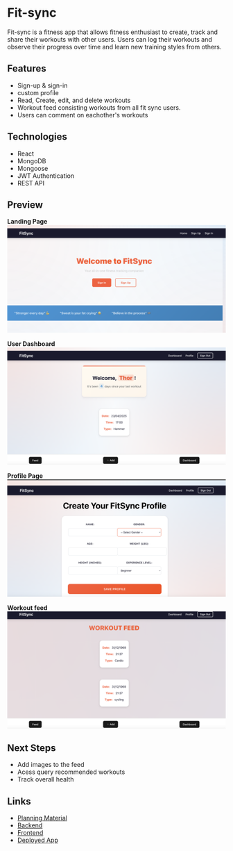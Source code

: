 # Fit-sync

Fit-sync is a fitness app that allows fitness enthusiast to create, track and share their workouts with other users. Users can log their workouts and observe their progress over time and learn new training styles from others.  

## Features
- Sign-up & sign-in
- custom profile
- Read, Create, edit, and delete workouts
- Workout feed consisting workouts from all fit sync users.
- Users can comment on eachother's workouts

## Technologies
- React
- MongoDB
- Mongoose
- JWT Authentication
- REST API

## Preview
**Landing Page**
![fit-sync](./assets/Fit%20sync%20landing%20pag.png)

**User Dashboard**
![fit-sync](./assets/User%20dashboard.png) 

**Profile Page**
![fit-sync](./assets/User%20profile%20page.png)

**Workout feed**
![fit-sync](./assets/Workout%20feed.png)

## Next Steps
- Add images to the feed
- Acess query recommended workouts
- Track overall health

## Links
- [Planning Material](https://trello.com/invite/b/68064715e2847402c5a9dcdf/ATTI9b9c6dc449b1ba176ff8472f5db9c1efDE9A2515/ga-collaboration-fitsync)
- [Backend](https://github.com/origamist3ve/fitsync-back-end)
- [Frontend](https://github.com/origamist3ve/fitsync-front-end)
- [Deployed App](https://fitsync-front-end-production.up.railway.app)
